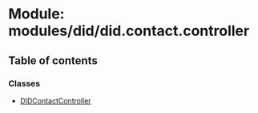 # Module: modules/did/did.contact.controller

## Table of contents

### Classes

- [DIDContactController](../classes/modules_did_did_contact_controller.DIDContactController.md)
